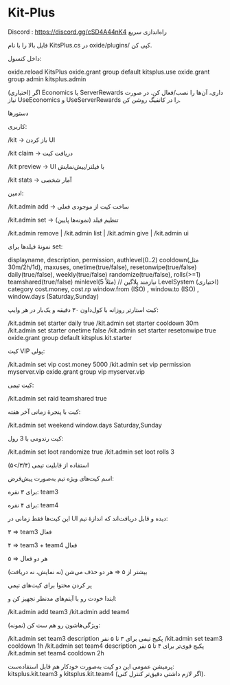 # Kit-Plus
Discord : https://discord.gg/cSD4A44nK4
راه‌اندازی سریع

فایل بالا را با نام KitsPlus.cs در oxide/plugins/ کپی کن.

داخل کنسول:

oxide.reload KitsPlus
oxide.grant group default kitsplus.use
oxide.grant group admin kitsplus.admin


(اختیاری) اگر Economics یا ServerRewards داری، آن‌ها را نصب/فعال کن. در صورت نیاز UseEconomics و UseServerRewards را در کانفیگ روشن کن.

دستورها

کاربری:

/kit → باز کردن UI

/kit claim <name> → دریافت کیت

/kit preview <name> → UI با فیلتر/پیش‌نمایش

/kit stats → آمار شخصی

ادمین:

/kit.admin add <name> → ساخت کیت از موجودی فعلی

/kit.admin set <kit> <field> <value> → تنظیم فیلد (نمونه‌ها پایین)

/kit.admin remove <name> | /kit.admin list | /kit.admin give <player> <kit> | /kit.admin ui

نمونهٔ فیلدها برای set:

displayname, description, permission, authlevel(0..2)
cooldown(مثل 30m/2h/1d), maxuses, onetime(true/false), resetonwipe(true/false)
daily(true/false), weekly(true/false)
randomize(true/false), rolls(>=1)
teamshared(true/false)
minlevel(مثلاً 5)  // نیازمند پلاگین LevelSystem (اختیاری)
category
cost.money, cost.rp
window.from (ISO) , window.to (ISO) , window.days (Saturday,Sunday)



کیت استارتر روزانه با کول‌داون ۳۰ دقیقه و یک‌بار در هر وایپ:

/kit.admin set starter daily true
/kit.admin set starter cooldown 30m
/kit.admin set starter onetime false
/kit.admin set starter resetonwipe true
oxide.grant group default kitsplus.kit.starter


کیت VIP پولی:

/kit.admin set vip cost.money 5000
/kit.admin set vip permission myserver.vip
oxide.grant group vip myserver.vip


کیت تیمی:

/kit.admin set raid teamshared true


کیت با پنجرهٔ زمانی آخر هفته:

/kit.admin set weekend window.days Saturday,Sunday


کیت رندومی با 3 رول:

/kit.admin set loot randomize true
/kit.admin set loot rolls 3

استفاده از قابلیت تیمی (۳/۴/>۵)

اسم کیت‌های ویژه تیم به‌صورت پیش‌فرض:

برای ۳ نفره: team3

برای ۴ نفره: team4

این کیت‌ها فقط زمانی در UI دیده و قابل دریافت‌اند که اندازهٔ تیم:

۳ ⇒ team3 فعال

۴ ⇒ team3 + team4 فعال

۵ ⇒ هر دو فعال

بیشتر از ۵ ⇒ هر دو حذف می‌شن (نه نمایش، نه دریافت)

پر کردن محتوا برای کیت‌های تیمی

ابتدا خودت رو با آیتم‌های مدنظر تجهیز کن و:

/kit.admin add team3
/kit.admin add team4


 ویژگی‌هاشون رو هم ست کن (نمونه):

/kit.admin set team3 description پکیج تیمی برای ۳ تا ۵ نفر
/kit.admin set team3 cooldown 1h
/kit.admin set team4 description پکیج قوی‌تر برای ۴ تا ۵ نفر
/kit.admin set team4 cooldown 2h


پرمیشن عمومی این دو کیت به‌صورت خودکار هم قابل استفاده‌ست: kitsplus.kit.team3 و kitsplus.kit.team4 (اگر لازم داشتی دقیق‌تر کنترل کنی).
